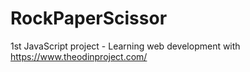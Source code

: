 # RockPaperScissor
1st JavaScript project - Learning web development with https://www.theodinproject.com/
